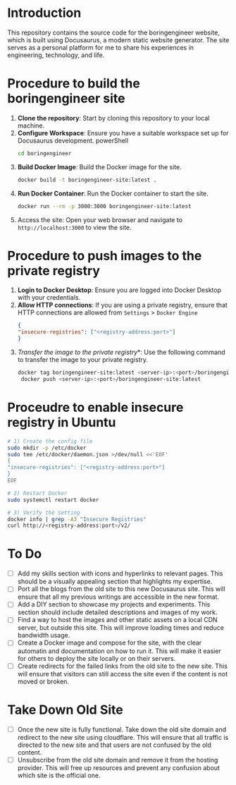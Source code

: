 # Introduction

This repository contains the source code for the boringengineer website, which is built using Docusaurus, a modern static website generator. The site serves as a personal platform for me to share his experiences in engineering, technology, and life.

# Procedure to build the boringengineer site

1. **Clone the repository**: Start by cloning this repository to your local machine.
2. **Configure Workspace**: Ensure you have a suitable workspace set up for Docusaurus development.
powerShell
   ```bash
   cd boringengineer
   ```
3. **Build Docker Image**: Build the Docker image for the site.
   ```bash
   docker build -t boringengineer-site:latest .
   ```
4. **Run Docker Container**: Run the Docker container to start the site.
   ```bash
   docker run --rm -p 3000:3000 boringengineer-site:latest
   ```
5. Access the site: Open your web browser and navigate to `http://localhost:3000` to view the site.

# Procedure to push images to the private registry

1. **Login to Docker Desktop**: Ensure you are logged into Docker Desktop with your credentials.
2. **Allow HTTP connections**: If you are using a private registry, ensure that HTTP connections are allowed from `Settings` > `Docker Engine`
    ```json
    {
    "insecure-registries": ["<registry-address:port>"]
    }
    ```
4. *Transfer the image to the private registry**: Use the following command to transfer the image to your private registry.
   ```bash
   docker tag boringengineer-site:latest <server-ip>:<port>/boringengineer-site:latest
    docker push <server-ip>:<port>/boringengineer-site:latest
    ```

# Proceudre to enable insecure registry in Ubuntu

```bash
# 1) Create the config file
sudo mkdir -p /etc/docker
sudo tee /etc/docker/daemon.json >/dev/null <<'EOF'
{
"insecure-registries": ["<registry-address:port>"]
}
EOF

# 2) Restart Docker
sudo systemctl restart docker

# 3) Verify the setting
docker info | grep -A3 "Insecure Registries"
curl http://<registry-address:port>/v2/
```

# To Do
- [ ] Add my skills section with icons and hyperlinks to relevant pages. This should be a visually appealing section that highlights my expertise.
- [ ] Port all the blogs from the old site to this new Docusaurus site. This will ensure that all my previous writings are accessible in the new format.
- [ ] Add a DIY section to showcase my projects and experiments. This section should include detailed descriptions and images of my work.
- [ ] Find a way to host the images and other static assets on a local CDN server, but outside this site. This will improve loading times and reduce bandwidth usage.
- [ ] Create a Docker image and compose for the site, with the clear automatin and documentation on how to run it. This will make it easier for others to deploy the site locally or on their servers.
- [ ] Create redirects for the failed links from the old site to the new site. This will ensure that visitors can still access the site even if the content is not moved or broken.

# Take Down Old Site
- [ ] Once the new site is fully functional. Take down the old site domain and redirect to the new site using cloudflare. This will ensure that all traffic is directed to the new site and that users are not confused by the old content.
- [ ] Unsubscribe from the old site domain and remove it from the hosting provider. This will free up resources and prevent any confusion about which site is the official one.